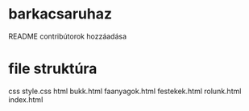 # barkacsaruhaz
README
contribútorok hozzáadása
# file struktúra
  css
    style.css
  html
    bukk.html
    faanyagok.html
    festekek.html
    rolunk.html
    index.html
    

